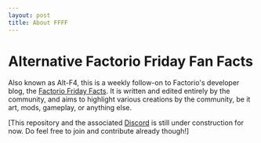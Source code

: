 ```yaml
---
layout: post
title: About FFFF
---
```

# Alternative Factorio Friday Fan Facts

Also known as Alt-F4, this is a weekly follow-on to Factorio's developer blog, the [Factorio Friday Facts](https://factorio.com/blog/). It is written and edited entirely by the community, and aims to highlight various creations by the community, be it art, mods, gameplay, or anything else.

[This repository and the associated [Discord](https://discord.gg/AsXAwyV) is still under construction for now. Do feel free to join and contribute already though!]